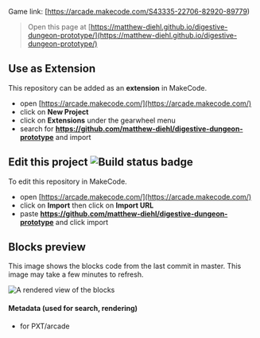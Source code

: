  Game link: [https://arcade.makecode.com/S43335-22706-82920-89779)


> Open this page at [https://matthew-diehl.github.io/digestive-dungeon-prototype/](https://matthew-diehl.github.io/digestive-dungeon-prototype/)

## Use as Extension

This repository can be added as an **extension** in MakeCode.

* open [https://arcade.makecode.com/](https://arcade.makecode.com/)
* click on **New Project**
* click on **Extensions** under the gearwheel menu
* search for **https://github.com/matthew-diehl/digestive-dungeon-prototype** and import

## Edit this project ![Build status badge](https://github.com/matthew-diehl/digestive-dungeon-prototype/workflows/MakeCode/badge.svg)

To edit this repository in MakeCode.

* open [https://arcade.makecode.com/](https://arcade.makecode.com/)
* click on **Import** then click on **Import URL**
* paste **https://github.com/matthew-diehl/digestive-dungeon-prototype** and click import

## Blocks preview

This image shows the blocks code from the last commit in master.
This image may take a few minutes to refresh.

![A rendered view of the blocks](https://github.com/matthew-diehl/digestive-dungeon-prototype/raw/master/.github/makecode/blocks.png)

#### Metadata (used for search, rendering)

* for PXT/arcade
<script src="https://makecode.com/gh-pages-embed.js"></script><script>makeCodeRender("{{ site.makecode.home_url }}", "{{ site.github.owner_name }}/{{ site.github.repository_name }}");</script>

